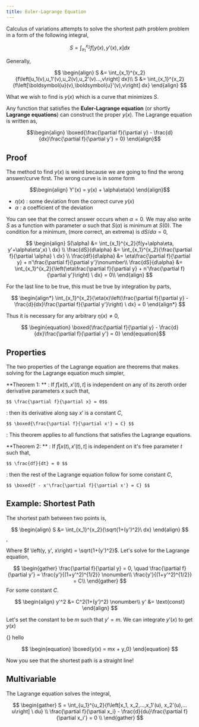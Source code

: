 ```yaml
---
title: Euler-Lagrange Equation
---
```


Calculus of variations attempts to solve the shortest path problem problem in a form of the following integral,

$$
\begin{equation}
    S = \int_{x_1}^{x_2}{f\left[y(x),y'(x),x\right] dx}
\end{equation}
$$

Generally,

$$
\begin{align}
    S &= \int_{x_1}^{x_2}{f\left[u_1(v),u_1'(v),u_2(v),u_2'(v)...,v\right] dx}\\
    S &= \int_{x_1}^{x_2}{f\left[\boldsymbol{u}(v),\boldsymbol{u}'(v),v\right] dx}
\end{align}
$$

What we wish to find is $y(x)$ which is a curve that minimizes $S$. 

Any function that satisfies the **Euler-Lagrange equation** (or shortly **Lagrange equations**) can construct the proper $y(x)$. The Lagrange equation is written as,

$$\begin{align}
    \boxed{\frac{\partial f}{\partial y} - \frac{d}{dx}\frac{\partial f}{\partial y'} = 0}
\end{align}$$

## Proof
The method to find $y(x)$ is weird because we are going to find the wrong answer/curve first. The wrong curve is in some form

$$\begin{align}
    Y'(x) = y(x) + \alpha\eta(x)
\end{align}$$

* $\eta(x)$ : some deviation from the correct curve $y(x)$
* $\alpha$ : a coefficient of the deviation

You can see that the correct answer occurs when $\alpha = 0$. We may also write $S$ as a function with parameter $\alpha$ such that $S(\alpha)$ is minimum at $S(0)$. The condition for a minimum, (more correct, an extrema) is $dS/d\alpha=0$,

$$
\begin{align}
    S(\alpha) &= \int_{x_1}^{x_2}{f(y+\alpha\eta, y'+\alpha\eta',x) \ dx} \\
    \frac{dS}{d\alpha} &= \int_{x_1}^{x_2}{\frac{\partial f}{\partial \alpha} \ dx} \\
    \frac{df}{d\alpha} &= \eta\frac{\partial f}{\partial y} + n'\frac{\partial f}{\partial y'}\nonumber\\
    \frac{dS}{d\alpha} &= \int_{x_1}^{x_2}{\left(\eta\frac{\partial f}{\partial y} + n'\frac{\partial f}{\partial y'}\right) \ dx} = 0\\
\end{align}
$$

For the last line to be true, this must be true by integration by parts,

$$
\begin{align*}
\int_{x_1}^{x_2}{\eta(x)\left(\frac{\partial f}{\partial y} - \frac{d}{dx}\frac{\partial f}{\partial y'}\right) \ dx} = 0
\end{align*}
$$

Thus it is necessary for any arbitrary $\eta(x) \ne 0$,

$$
\begin{equation}
    \boxed{\frac{\partial f}{\partial y} - \frac{d}{dx}\frac{\partial f}{\partial y'} = 0}
\end{equation}$$

## Properties
The two properties of the Lagrange equation are theorems that makes solving for the Lagrange equation much simpler,

**Theorem 1: **
: If $f[x(t),x'(t),t]$ is independent on any of its zeroth order derivative parameters $x$ such that,
    
    $$ \frac{\partial f}{\partial x} = 0$$
: then its derivative along say $x'$ is a constant $C$,

    $$ \boxed{\frac{\partial f}{\partial x'} = C} $$
: This theorem applies to all functions that satisfies the Lagrange equations.

**Theorem 2: **
: If $f[x(t),x'(t),t]$ is independent on it's free parameter $t$ such that,

    $$ \frac{df}{dt} = 0 $$

: then the rest of the Lagrange equation follow for some constant $C$,

    $$ \boxed{f - x'\frac{\partial f}{\partial x'} = C} $$

## Example: Shortest Path
The shortest path between two points is,

$$ \begin{align}
    S &= \int_{x_1}^{x_2}{\sqrt{1+(y')^2}\ dx}
\end{align} $$,

Where $f \left(y, y', x\right) = \sqrt{1+(y')^2}$. Let's solve for the Lagrange equation,

$$
\begin{gather}
    \frac{\partial f}{\partial y} = 0, \quad \frac{\partial f}{\partial y'} = \frac{y'}{(1+y'^2)^{1/2}} \nonumber\\
    \frac{y'}{(1+y'^2)^{1/2}} = C\\
\end{gather}
$$ 
For some constant $C$.

$$
\begin{align}
    y'^2 &= C^2(1+(y')^2) \nonumber\\
    y' &= \text{const}
\end{align}
$$

Let's set the constant to be $m$ such that $y' = m$. We can integrate $y'(x)$ to get $y(x)$

{}
hello

$$
\begin{equation}
    \boxed{y(x) = mx + y_0}
\end{equation}
$$

Now you see that the shortest path is a straight line!

## Multivariable
The Lagrange equation solves the integral,

$$
\begin{gather}
    S = \int_{u_1}^{u_2}{f\left[x_1, x_2,...,x_1'(u), x_2'(u),... u\right] \ du} \\
    \frac{\partial f}{\partial x_i} - \frac{d}{du}\frac{\partial f}{\partial x_i'} = 0 \\
\end{gather}
$$